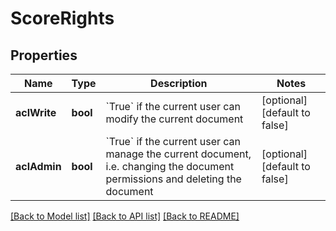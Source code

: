 # ScoreRights

## Properties
Name | Type | Description | Notes
------------ | ------------- | ------------- | -------------
**aclWrite** | **bool** | &#x60;True&#x60; if the current user can modify the current document | [optional] [default to false]
**aclAdmin** | **bool** | &#x60;True&#x60; if the current user can manage the current document, i.e. changing the document permissions and deleting the document | [optional] [default to false]

[[Back to Model list]](../README.md#documentation-for-models) [[Back to API list]](../README.md#documentation-for-api-endpoints) [[Back to README]](../README.md)


